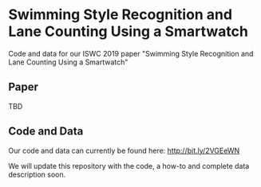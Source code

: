 # Swimming Style Recognition and Lane Counting Using a Smartwatch

Code and data for our ISWC 2019 paper "Swimming Style Recognition and Lane Counting Using a Smartwatch"

## Paper

TBD

## Code and Data

Our code and data can currently be found here: http://bit.ly/2VGEeWN 

We will update this repository with the code, a how-to and complete data description soon. 
